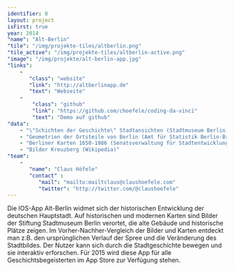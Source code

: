 ```yaml
---
identifier: 0
layout: project
isFirst: true
year: 2014
"name": "Alt-Berlin"
"tile": "/img/projekte-tiles/altberlin.png"
"tile_active": "/img/projekte-tiles/altberlin-active.png"
"image": "/img/projekte/alt-berlin-app.jpg"
"links":
    -
       "class": "website"
       "link": "http://altberlinapp.de"
       "text": "Webseite"
    -
        "class": "github"
        "link": "https://github.com/choefele/coding-da-vinci"
        "text": "Demo auf github"
"data":
    - "\"Schichten der Geschichte\" Stadtansichten (Stadtmuseum Berlin)"
    - "Geometrien der Ortsteile von Berlin (Amt für Statistik Berlin-Brandenburg)"
    - "Berliner Karten 1650-1986 (Senatsverwaltung für Stadtentwicklung und Umwelt Berlin)"
    - "Bilder Kreuzberg (Wikipedia)"
"team":
    -
       "name": "Claus Höfele"
       "contact" :
          "mail": "mailto:mailtclaus@claushoefele.com"
          "twitter": "http://twitter.com/@claushoefele"
---
```

Die IOS-App Alt-Berlin widmet sich der historischen Entwicklung der deutschen Hauptstadt. Auf historischen und modernen
Karten sind Bilder der Stiftung Stadtmuseum Berlin verortet, die alte Gebäude und historische Plätze zeigen.
Im Vorher-Nachher-Vergleich der Bilder und Karten entdeckt man z.B. den ursprünglichen Verlauf der Spree und die
Veränderung des Stadtbildes. Der Nutzer kann sich durch die Stadtgeschichte bewegen und sie interaktiv erforschen.
Für 2015 wird diese App für alle Geschichtsbegeisterten im App Store zur Verfügung stehen.